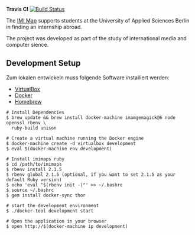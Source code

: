 **Travis CI**
[![Build Status](https://travis-ci.org/imimaps/imimaps.svg?branch=master)](https://travis-ci.org/imimaps/imimaps)

The [IMI Map](http://imi-map.f4.htw-berlin.de) supports students at the University of Applied Sciences Berlin in finding an internship abroad.

The project was developed as part of the study of international media and computer sience.

## Development Setup
Zum lokalen entwickeln muss folgende Software installiert werden:
- [VirtualBox](https://www.virtualbox.org/)
- [Docker](https://www.docker.com/)
- [Homebrew](http://brew.sh/)

```
# Install Dependencies
$ brew update && brew install docker-machine imamgemagick@6 node openssl rbenv \
  ruby-build unison

# Create a virtual machine running the Docker engine
$ docker-machine create -d virtualbox development
$ eval $(docker-machine env development)

# Install imimaps ruby
$ cd /path/to/imimaps
$ rbenv install 2.1.5
$ rbenv global 2.1.5 (optional, if you want to set 2.1.5 as your default Ruby version)
$ echo 'eval "$(rbenv init -)"' >> ~/.bashrc
$ source ~/.bashrc
$ gem install docker-sync thor

# start the development environment
$ ./docker-tool development start

# Open the application in your browser
$ open http://$(docker-machine ip development)

